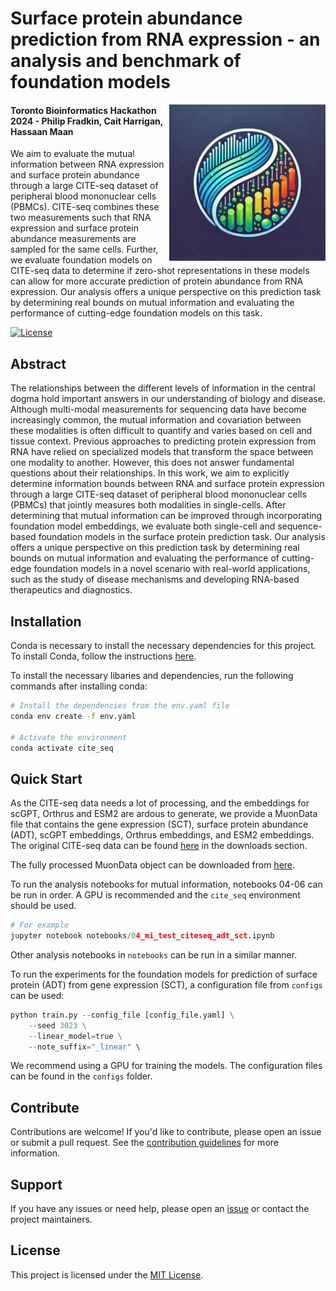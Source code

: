 # Surface protein abundance prediction from RNA expression - an analysis and benchmark of foundation models

 <img src="static/citeseq.png" height="250px" align="right"/>

#### Toronto Bioinformatics Hackathon 2024 - Philip Fradkin, Cait Harrigan, Hassaan Maan

We aim to evaluate the mutual information between RNA expression and surface protein abundance through a large CITE-seq dataset of peripheral blood mononuclear cells (PBMCs). CITE-seq combines these two measurements such that RNA expression and surface protein abundance measurements are sampled for the same cells. Further, we evaluate foundation models on CITE-seq data to determine if zero-shot representations in these models can allow for more accurate prediction of protein abundance from RNA expression. Our analysis offers a unique perspective on this prediction task by determining real bounds on mutual information and evaluating the performance of cutting-edge foundation models on this task. 

[![License](https://img.shields.io/badge/license-MIT-blue.svg)](LICENSE)

## Abstract

The relationships between the different levels of information in the central dogma hold important answers in our understanding of biology and disease. Although multi-modal measurements for sequencing data have become increasingly common, the mutual information and covariation between these modalities is often difficult to quantify and varies based on cell and tissue context. Previous approaches to predicting protein expression from RNA have relied on specialized models that transform the space between one modality to another. However, this does not answer fundamental questions about their relationships. In this work, we aim to explicitly determine information bounds between RNA and surface protein expression through a large CITE-seq dataset of peripheral blood mononuclear cells (PBMCs) that jointly measures both modalities in single-cells. After determining that mutual information can be improved through incorporating foundation model embeddings, we evaluate both single-cell and sequence-based foundation models in the surface protein prediction task. Our analysis offers a unique perspective on this prediction task by determining real bounds on mutual information and evaluating the performance of cutting-edge foundation models in a novel scenario with real-world applications, such as the study of disease mechanisms and developing RNA-based therapeutics and diagnostics.

## Installation

Conda is necessary to install the necessary dependencies for this project. To install Conda, follow the instructions [here](https://docs.conda.io/projects/conda/en/latest/user-guide/install/index.html).

To install the necessary libaries and dependencies, run the following commands after installing conda:

```bash
# Install the dependencies from the env.yaml file
conda env create -f env.yaml

# Activate the environment
conda activate cite_seq
```

## Quick Start

As the CITE-seq data needs a lot of processing, and the embeddings for scGPT, Orthrus and ESM2 are ardous to generate, we provide a MuonData file that contains the gene expression (SCT), surface protein abundance (ADT), scGPT embeddings, Orthrus embeddings, and ESM2 embeddings. The original CITE-seq data can be found [here](https://atlas.fredhutch.org/nygc/multimodal-pbmc/) in the downloads section.

The fully processed MuonData object can be downloaded from [here](https://drive.google.com/file/d/1H8L7eaLkcHthNa7McQKfAQLrHwkFxOIO/view?usp=sharing).

To run the analysis notebooks for mutual information, notebooks 04-06 can be run in order. A GPU is recommended and the `cite_seq` environment should be used. 

```python
# For example
jupyter notebook notebooks/04_mi_test_citeseq_adt_sct.ipynb
```

Other analysis notebooks in `notebooks` can be run in a similar manner.

To run the experiments for the foundation models for prediction of surface protein (ADT) from gene expression (SCT), a configuration file from `configs` can be used:

```python
python train.py --config_file [config_file.yaml] \
    --seed 3023 \
    --linear_model=true \
    --note_suffix="_linear" \
```

We recommend using a GPU for training the models. The configuration files can be found in the `configs` folder.

## Contribute

Contributions are welcome! If you'd like to contribute, please open an issue or submit a pull request. See the [contribution guidelines](CONTRIBUTING.md) for more information.

## Support

If you have any issues or need help, please open an [issue](https://github.com/hackbio-ca/cite-seq-foundation-model-evaluation/issues) or contact the project maintainers.

## License

This project is licensed under the [MIT License](LICENSE).
